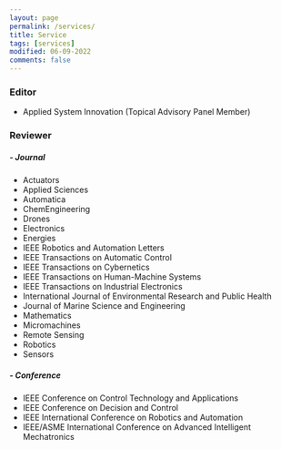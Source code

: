 ```yaml
---
layout: page
permalink: /services/
title: Service
tags: [services]
modified: 06-09-2022
comments: false
---
```


### Editor
* Applied System Innovation (Topical Advisory Panel Member)

### Reviewer

##### - Journal
* Actuators
* Applied Sciences
* Automatica
* ChemEngineering
* Drones
* Electronics
* Energies
* IEEE Robotics and Automation Letters
* IEEE Transactions on Automatic Control
* IEEE Transactions on Cybernetics
* IEEE Transactions on Human-Machine Systems
* IEEE Transactions on Industrial Electronics
* International Journal of Environmental Research and Public Health
* Journal of Marine Science and Engineering
* Mathematics
* Micromachines
* Remote Sensing
* Robotics
* Sensors

##### - Conference
* IEEE Conference on Control Technology and Applications
* IEEE Conference on Decision and Control
* IEEE International Conference on Robotics and Automation
* IEEE/ASME International Conference on Advanced Intelligent Mechatronics
